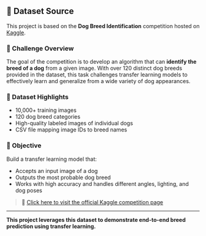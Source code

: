 ## 📂 Dataset Source

This project is based on the **Dog Breed Identification** competition hosted on [Kaggle](https://www.kaggle.com/c/dog-breed-identification).

### 🐶 Challenge Overview

The goal of the competition is to develop an algorithm that can **identify the breed of a dog** from a given image. With over 120 distinct dog breeds provided in the dataset, this task challenges transfer learning models to effectively learn and generalize from a wide variety of dog appearances.

### 📸 Dataset Highlights

- 10,000+ training images
- 120 dog breed categories
- High-quality labeled images of individual dogs
- CSV file mapping image IDs to breed names

### 🧪 Objective

Build a transfer learning model that:
- Accepts an input image of a dog
- Outputs the most probable dog breed
- Works with high accuracy and handles different angles, lighting, and dog poses

> 🔗 [Click here to visit the official Kaggle competition page](https://www.kaggle.com/c/dog-breed-identification)

---

**This project leverages this dataset to demonstrate end-to-end breed prediction using transfer learning.**
